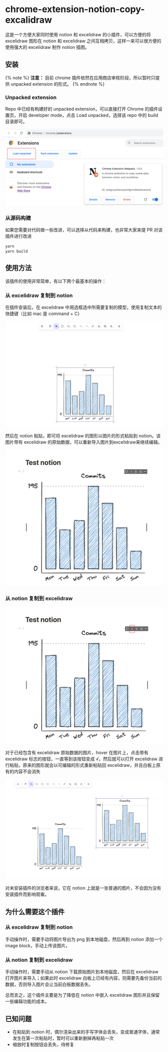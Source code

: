 # chrome-extension-notion-copy-excalidraw 

这是一个方便大家同时使用 notion 和 excelidraw 的小插件，可以方便的将 excelidraw 图形在 notion 和 excelidraw 之间互相拷贝，这样一来可以很方便的使用强大的 excelidraw 制作 notion 插图。

## 安装

{% note %}
**注意：** 目前 chrome 插件依然在应用商店审核阶段，所以暂时只提供 unpacked extension 的形式。
{% endnote %}

### Unpacked extension

Repo 中已经有构建好的 unpacked extension，可以直接打开 Chrome 的插件设置页，开启 developer mode，点击 Load unpacked，选择该 repo 中的 build 目录即可。

![Alt text](doc/image.png)

### 从源码构建
 
如果您需要对代码做一些改进，可以选择从代码来构建，也非常大家来提 PR 对该插件进行改进

``` shell
yarn
yarn build
```

## 使用方法

该插件的使用非常简单，有以下两个最基本的操作：

### 从 excelidraw 复制到 notion

在插件安装后，在 excelidraw 中用选框选中所需要复制的模型，使用复制文本的快捷键（比如 mac 是 command + C）

![Alt text](doc/image-1.png)

然后在 notion 粘贴，即可将 excelidraw 的图形以图片的形式粘贴到 notion。该图片带有 excelidraw 的原始数据，可以重新导入图片到excelidraw来继续编辑。

![Alt text](doc/image-2.png)

### 从 notion 复制到 excelidraw

![Alt text](doc/image-3.png)

对于已经包含有 excelidraw 原始数据的图片，hover 在图片上，点击带有 excelidraw 标志的按钮，一直等到该按钮变成 √，然后就可以打开 excelidraw 进行粘贴，原来的图形就会以可编辑的形式重新粘贴回 excelidraw，并且白板上原有的内容不会消失

![Alt text](doc/image-4.png)

对未安装插件的浏览者来说，它在 notion 上就是一张普通的图片，不会因为没有安装插件而影响观看。

## 为什么需要这个插件

### 从 excelidraw 复制到 notion

手动操作时，需要手动将图片导出为 png 到本地磁盘，然后再到 notion 添加一个 image block，手动上传该图片。

### 从 notion 复制到 excelidraw

手动操作时，需要手动从 notion 下载原始图片到本地磁盘，然后在 excelidraw 打开图片来导入；如果此时 excelidraw 白板上已经有内容，则需要先备份当前的数据，否则导入图片会让当前白板数据丢失。

总而言之，这个插件主要是为了降低在 notion 中嵌入 excelidraw 图形并且保留一些编辑功能的成本。

## 已知问题
- 在粘贴到 notion 时，偶尔渲染出来的手写字体会丢失，变成普通字体，通常发生在第一次粘贴时，暂时可以重新删掉再粘贴一次
- 缩放时复制按钮会丢失，待修复